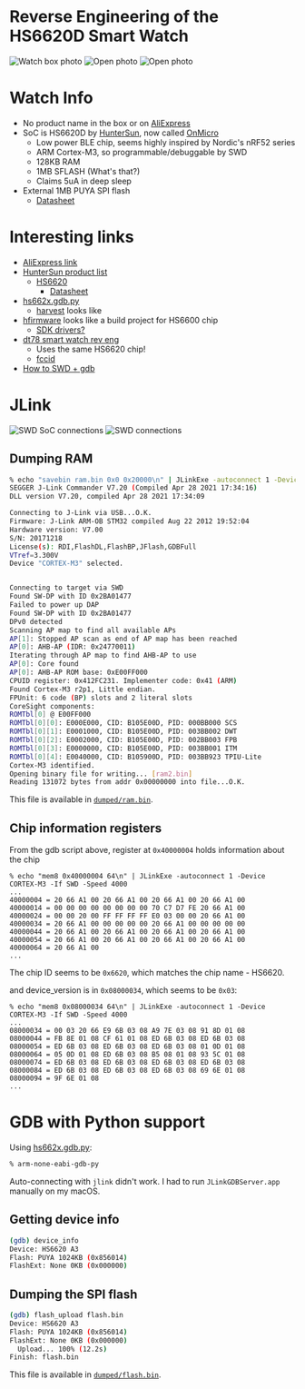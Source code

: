 # Reverse Engineering of the HS6620D Smart Watch
![Watch box photo](./photos/watch.JPG)
![Open photo](./photos/open2.JPG)
![Open photo](./photos/back1.JPG)

# Watch Info
* No product name in the box or on [AliExpress](https://www.aliexpress.com/item/4000618243280.html)
* SoC is HS6620D by [HunterSun](https://huntersun.com.cn/), now called [OnMicro](https://www.onmicro.com.cn/)
  * Low power BLE chip, seems highly inspired by Nordic's nRF52 series
  * ARM Cortex-M3, so programmable/debuggable by SWD
  * 128KB RAM
  * 1MB SFLASH (What's that?)
  * Claims 5uA in deep sleep
* External 1MB PUYA SPI flash
  * [Datasheet](https://datasheet.lcsc.com/lcsc/2006180936_PUYA-P25Q64H-SSH-IT_C648137.pdf)

# Interesting links
* [AliExpress link](https://www.aliexpress.com/item/4000618243280.html)
* [HunterSun product list](http://huntersun.com.cn/product/overview.html)
  * [HS6620](https://www.onmicro.com.cn/portal/article/index/cid/40/id/632.html)
    * [Datasheet](https://www.scribd.com/document/487169502/HS6620D-data-sheet-V3-0)
* [hs662x.gdb.py](https://github.com/fengyichui/.dotfiles/blob/master/.gdb/hs662x.gdb.py)
  * [harvest](https://github.com/fengyichui/harvest/) looks like
* [hfirmware](https://github.com/kevinname/hfirmware) looks like a build project for HS6600 chip
  * [SDK drivers?](https://github.com/kevinname/hrom/tree/7cc46c4e05aba9a6b660d5ca6896f5c863e2c191/driver)
* [dt78 smart watch rev eng](https://github.com/fbiego/dt78)
  * Uses the same HS6620 chip!
  * [fccid](https://fccid.io/2ASHI-DT78/User-Manual/15-DT78-UserMan-US-r1-4523077)
* [How to SWD + gdb](https://wiki.seeedstudio.com/Software-SWD/)

# JLink
![SWD SoC connections](./photos/soc_closeup_annotated.png)
![SWD connections](./photos/swd_annotated.JPG)
## Dumping RAM
```bash
% echo "savebin ram.bin 0x0 0x20000\n" | JLinkExe -autoconnect 1 -Device CORTEX-M3 -If SWD -Speed 4000
SEGGER J-Link Commander V7.20 (Compiled Apr 28 2021 17:34:16)
DLL version V7.20, compiled Apr 28 2021 17:34:09

Connecting to J-Link via USB...O.K.
Firmware: J-Link ARM-OB STM32 compiled Aug 22 2012 19:52:04
Hardware version: V7.00
S/N: 20171218
License(s): RDI,FlashDL,FlashBP,JFlash,GDBFull
VTref=3.300V
Device "CORTEX-M3" selected.


Connecting to target via SWD
Found SW-DP with ID 0x2BA01477
Failed to power up DAP
Found SW-DP with ID 0x2BA01477
DPv0 detected
Scanning AP map to find all available APs
AP[1]: Stopped AP scan as end of AP map has been reached
AP[0]: AHB-AP (IDR: 0x24770011)
Iterating through AP map to find AHB-AP to use
AP[0]: Core found
AP[0]: AHB-AP ROM base: 0xE00FF000
CPUID register: 0x412FC231. Implementer code: 0x41 (ARM)
Found Cortex-M3 r2p1, Little endian.
FPUnit: 6 code (BP) slots and 2 literal slots
CoreSight components:
ROMTbl[0] @ E00FF000
ROMTbl[0][0]: E000E000, CID: B105E00D, PID: 000BB000 SCS
ROMTbl[0][1]: E0001000, CID: B105E00D, PID: 003BB002 DWT
ROMTbl[0][2]: E0002000, CID: B105E00D, PID: 002BB003 FPB
ROMTbl[0][3]: E0000000, CID: B105E00D, PID: 003BB001 ITM
ROMTbl[0][4]: E0040000, CID: B105900D, PID: 003BB923 TPIU-Lite
Cortex-M3 identified.
Opening binary file for writing... [ram2.bin]
Reading 131072 bytes from addr 0x00000000 into file...O.K.
```
This file is available in [`dumped/ram.bin`](./dumped/ram.bin).

## Chip information registers
From the gdb script above, register at `0x40000004` holds information about the chip
```
% echo "mem8 0x40000004 64\n" | JLinkExe -autoconnect 1 -Device CORTEX-M3 -If SWD -Speed 4000
...
40000004 = 20 66 A1 00 20 66 A1 00 20 66 A1 00 20 66 A1 00
40000014 = 00 00 00 00 00 00 00 00 70 C7 D7 FE 20 66 A1 00
40000024 = 00 00 20 00 FF FF FF FF E0 03 00 00 20 66 A1 00
40000034 = 20 66 A1 00 00 00 00 00 20 66 A1 00 00 00 00 00
40000044 = 20 66 A1 00 20 66 A1 00 20 66 A1 00 20 66 A1 00
40000054 = 20 66 A1 00 20 66 A1 00 20 66 A1 00 20 66 A1 00
40000064 = 20 66 A1 00
...
```
The chip ID seems to be `0x6620`, which matches the chip name - HS6620.

and device_version is in `0x08000034`, which seems to be `0x03`:
```
% echo "mem8 0x08000034 64\n" | JLinkExe -autoconnect 1 -Device CORTEX-M3 -If SWD -Speed 4000
...
08000034 = 00 03 20 66 E9 6B 03 08 A9 7E 03 08 91 8D 01 08
08000044 = FB 8E 01 08 CF 61 01 08 ED 6B 03 08 ED 6B 03 08
08000054 = ED 6B 03 08 ED 6B 03 08 ED 6B 03 08 01 0D 01 08
08000064 = 05 0D 01 08 ED 6B 03 08 B5 08 01 08 93 5C 01 08
08000074 = ED 6B 03 08 ED 6B 03 08 ED 6B 03 08 ED 6B 03 08
08000084 = ED 6B 03 08 ED 6B 03 08 ED 6B 03 08 69 6E 01 08
08000094 = 9F 6E 01 08
...
```

# GDB with Python support
Using [hs662x.gdb.py](https://github.com/fengyichui/.dotfiles/blob/master/.gdb/hs662x.gdb.py):
```bash
% arm-none-eabi-gdb-py
```

Auto-connecting with `jlink` didn't work. I had to run `JLinkGDBServer.app` manually on my macOS.

## Getting device info
```bash
(gdb) device_info
Device: HS6620 A3
Flash: PUYA 1024KB (0x856014)
FlashExt: None 0KB (0x000000)
```
## Dumping the SPI flash
```bash
(gdb) flash_upload flash.bin
Device: HS6620 A3
Flash: PUYA 1024KB (0x856014)
FlashExt: None 0KB (0x000000)
  Upload... 100% (12.2s)
Finish: flash.bin
```
This file is available in [`dumped/flash.bin`](./dumped/flash.bin).